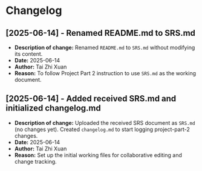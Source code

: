 # Changelog

## [2025-06-14] - Renamed README.md to SRS.md
- **Description of change:** Renamed `README.md` to `SRS.md` without modifying its content.
- **Date:** 2025-06-14
- **Author:** Tai Zhi Xuan
- **Reason:** To follow Project Part 2 instruction to use `SRS.md` as the working document.

## [2025-06-14] - Added received SRS.md and initialized changelog.md
- **Description of change:** Uploaded the received SRS document as `SRS.md` (no changes yet). Created `changelog.md` to start logging project-part-2 changes.
- **Date:** 2025-06-14
- **Author:** Tai Zhi Xuan
- **Reason:** Set up the initial working files for collaborative editing and change tracking.
